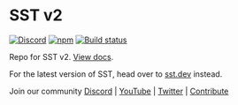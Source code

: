 # SST v2

<a href="https://sst.dev/discord"><img alt="Discord" src="https://img.shields.io/discord/983865673656705025?style=flat-square&label=Discord" /></a>
<a href="https://www.npmjs.com/package/sst"><img alt="npm" src="https://img.shields.io/npm/v/sst.svg?style=flat-square" /></a>
<a href="https://github.com/sst/v2/actions/workflows/test.yml"><img alt="Build status" src="https://img.shields.io/github/actions/workflow/status/sst/v2/test.yml?style=flat-square&branch=master" /></a>

Repo for SST v2. [View docs](https://v2.sst.dev).

For the latest version of SST, head over to [sst.dev](https://sst.dev) instead.

Join our community [Discord](https://sst.dev/discord) | [YouTube](https://www.youtube.com/c/sst-dev) | [Twitter](https://twitter.com/SST_dev) | [Contribute](CONTRIBUTING.md)
